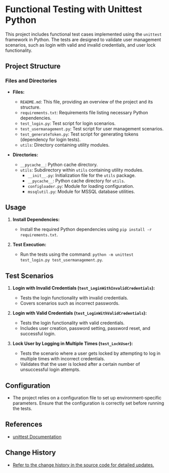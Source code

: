# Functional Testing with Unittest Python

This project includes functional test cases implemented using the `unittest` framework in Python. The tests are designed to validate user management scenarios, such as login with valid and invalid credentials, and user lock functionality.

## Project Structure

### Files and Directories

- **Files:**
  - `README.md`: This file, providing an overview of the project and its structure.
  - `requirements.txt`: Requirements file listing necessary Python dependencies.
  - `test_login.py`: Test script for login scenarios.
  - `test_usermanagement.py`: Test script for user management scenarios.
  - `test_generateToken.py`: Test script for generating tokens (dependency for login tests).
  - `utils`: Directory containing utility modules.
  
- **Directories:**
  - `__pycache__`: Python cache directory.
  - `utils`: Subdirectory within `utils` containing utility modules.
    - `__init__.py`: Initialization file for the `utils` package.
    - `__pycache__`: Python cache directory for `utils`.
    - `configloader.py`: Module for loading configuration.
    - `mssqlutil.py`: Module for MSSQL database utilities.

## Usage

1. **Install Dependencies:**
   - Install the required Python dependencies using `pip install -r requirements.txt`.

2. **Test Execution:**
   - Run the tests using the command: `python -m unittest test_login.py test_usermanagement.py`.

## Test Scenarios

1. **Login with Invalid Credentials (`test_LoginWithInvalidCredentials`):**
   - Tests the login functionality with invalid credentials.
   - Covers scenarios such as incorrect passwords.

2. **Login with Valid Credentials (`test_LoginWithValidCredentials`):**
   - Tests the login functionality with valid credentials.
   - Includes user creation, password setting, password reset, and successful login.

3. **Lock User by Logging in Multiple Times (`test_LockUser`):**
   - Tests the scenario where a user gets locked by attempting to log in multiple times with incorrect credentials.
   - Validates that the user is locked after a certain number of unsuccessful login attempts.

## Configuration

- The project relies on a configuration file to set up environment-specific parameters. Ensure that the configuration is correctly set before running the tests.

## References

- [unittest Documentation](https://docs.python.org/3/library/unittest.html)

## Change History

- [Refer to the change history in the source code for detailed updates.](test_login.py)


